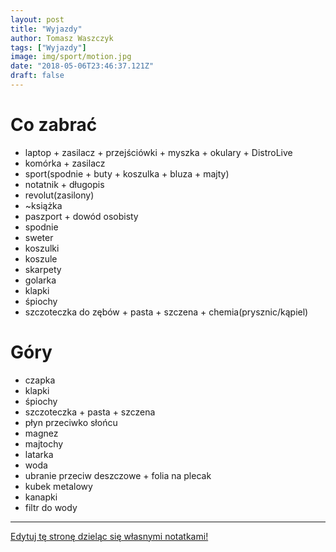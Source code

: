 ```yaml
---
layout: post
title: "Wyjazdy"
author: Tomasz Waszczyk
tags: ["Wyjazdy"]
image: img/sport/motion.jpg
date: "2018-05-06T23:46:37.121Z"
draft: false
---
```


# Co zabrać

- laptop + zasilacz + przejściówki + myszka + okulary + DistroLive
- komórka + zasilacz
- sport(spodnie + buty + koszulka + bluza + majty)
- notatnik + długopis
- revolut(zasilony)
- ~książka
- paszport + dowód osobisty
- spodnie
- sweter
- koszulki
- koszule
- skarpety
- golarka
- klapki
- śpiochy
- szczoteczka do zębów + pasta + szczena + chemia(prysznic/kąpiel)
  
# Góry

- czapka
- klapki
- śpiochy
- szczoteczka + pasta + szczena
- płyn przeciwko słońcu
- magnez
- majtochy
- latarka
- woda
- ubranie przeciw deszczowe + folia na plecak
- kubek metalowy
- kanapki
- filtr do wody

---

<a href="https://github.com/TomaszWaszczyk/historia.waszczyk.com/edit/master/src/content/wyjazdy.md" target="_blank">Edytuj tę stronę dzieląc się własnymi notatkami!</a>
